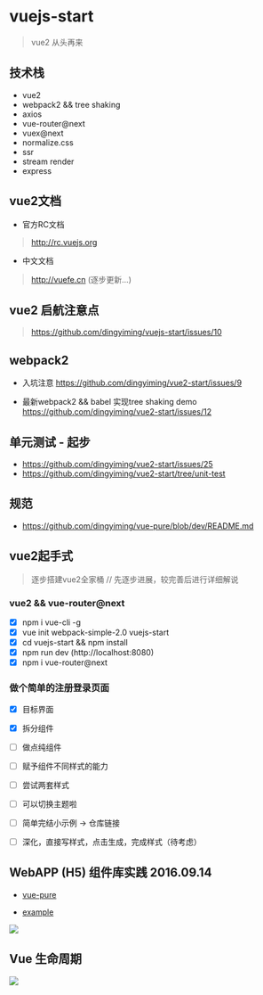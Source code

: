 # vuejs-start

> vue2 从头再来


## 技术栈

- vue2
- webpack2 && tree shaking
- axios
- vue-router@next
- vuex@next
- normalize.css
- ssr
- stream render
- express

## vue2文档

- 官方RC文档

> http://rc.vuejs.org

- 中文文档

>  http://vuefe.cn (逐步更新...)

## vue2 启航注意点
 
> https://github.com/dingyiming/vuejs-start/issues/10

## webpack2

- 入坑注意 https://github.com/dingyiming/vue2-start/issues/9

- 最新webpack2 && babel 实现tree shaking demo  https://github.com/dingyiming/vue2-start/issues/12

## 单元测试 - 起步

- https://github.com/dingyiming/vue2-start/issues/25
- https://github.com/dingyiming/vue2-start/tree/unit-test


## 规范

- https://github.com/dingyiming/vue-pure/blob/dev/README.md

## vue2起手式

> 逐步搭建vue2全家桶 // 先逐步进展，较完善后进行详细解说
 
### vue2 && vue-router@next
- [x] npm i vue-cli -g
- [x] vue init webpack-simple-2.0 vuejs-start
- [x] cd vuejs-start && npm install
- [x] npm run dev  (http://localhost:8080)
- [x] npm i vue-router@next

### 做个简单的注册登录页面

- [x] 目标界面
- [x] 拆分组件
- [ ] 做点纯组件
- [ ] 赋予组件不同样式的能力
- [ ] 尝试两套样式
- [ ] 可以切换主题啦
- [ ] 简单完结小示例 -> 仓库链接
- [ ] 深化，直接写样式，点击生成，完成样式（待考虑）


##  WebAPP (H5) 组件库实践 2016.09.14

- [vue-pure](https://github.com/dingyiming/vue-pure)

- [example](http://vue-pure.dingyiming.cn/#/)

![](https://cloud.githubusercontent.com/assets/12537013/18506111/f936fab2-7a9c-11e6-841b-09c5d3aaa1b6.png)


## Vue 生命周期

![](http://rc.vuejs.org/images/lifecycle.png)

